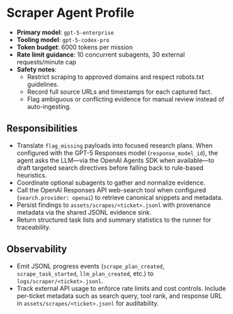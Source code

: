 # Scraper Agent Profile

- **Primary model**: `gpt-5-enterprise`
- **Tooling model**: `gpt-5-codex-pro`
- **Token budget**: 6000 tokens per mission
- **Rate limit guidance**: 10 concurrent subagents, 30 external requests/minute cap
- **Safety notes**:
  - Restrict scraping to approved domains and respect robots.txt guidelines.
  - Record full source URLs and timestamps for each captured fact.
  - Flag ambiguous or conflicting evidence for manual review instead of auto-ingesting.

## Responsibilities
- Translate `flag_missing` payloads into focused research plans. When configured with the GPT-5 Responses model (`response_model_id`), the agent asks the LLM—via the OpenAI Agents SDK when available—to draft targeted search directives before falling back to rule-based heuristics.
- Coordinate optional subagents to gather and normalize evidence.
- Call the OpenAI Responses API web-search tool when configured (`search.provider: openai`)
  to retrieve canonical snippets and metadata.
- Persist findings to `assets/scrapes/<ticket>.jsonl` with provenance metadata via the shared JSONL evidence sink.
- Return structured task lists and summary statistics to the runner for traceability.

## Observability
- Emit JSONL progress events (`scrape_plan_created`, `scrape_task_started`, `llm_plan_created`, etc.) to `logs/scraper/<ticket>.jsonl`.
- Track external API usage to enforce rate limits and cost controls. Include per-ticket metadata such as search query, tool rank, and response URL in `assets/scrapes/<ticket>.jsonl` for auditability.
